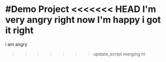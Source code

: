#Demo Project
<<<<<<< HEAD
I'm very angry right now
I'm happy i got it right
=======
i am angry
>>>>>>> update_script
merging
hi
